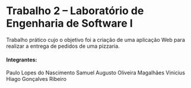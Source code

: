 # Trabalho 2 – Laboratório de Engenharia de Software I
Trabalho prático cujo o objetivo foi a criação de uma aplicação Web para realizar a entrega de pedidos de uma pizzaria.
#### Integrantes:
Paulo Lopes do Nascimento
Samuel Augusto Oliveira Magalhães
Vinicius Hiago Gonçalves Ribeiro
